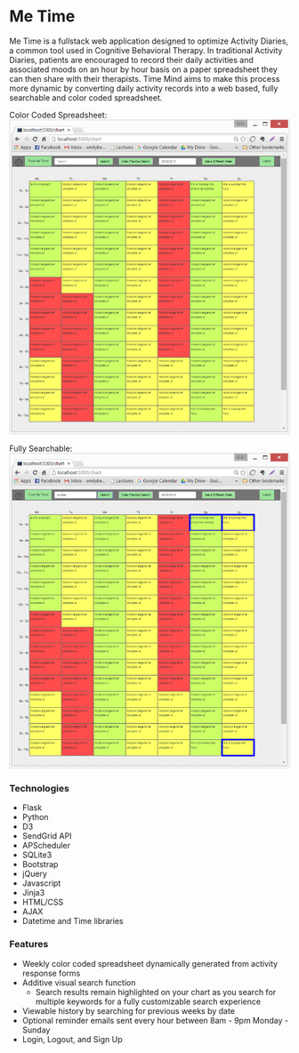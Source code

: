 # Me Time

Me Time is a fullstack web application designed to optimize Activity Diaries, a common tool used in Cognitive Behavioral Therapy. In traditional Activity Diaries, patients are encouraged to record their daily activities and associated moods on an hour by hour basis on a paper spreadsheet they can then share with their therapists. Time Mind aims to make this process more dynamic by converting daily activity records into a web based, fully searchable and color coded spreadsheet.

Color Coded Spreadsheet:
![alt text](https://github.com/emilybee3/timetracker_project/blob/master/main_chart_screenshot.PNG)

Fully Searchable:
![alt text](https://github.com/emilybee3/timetracker_project/blob/master/main_chart_search.PNG)

### Technologies
* Flask
* Python
* D3
* SendGrid API
* APScheduler
* SQLite3
* Bootstrap
* jQuery
* Javascript
* Jinja3
* HTML/CSS
* AJAX
* Datetime and Time libraries

### Features
* Weekly color coded spreadsheet dynamically generated from activity response forms
* Additive visual search function
    * Search results remain highlighted on your chart as you search for multiple keywords for a fully customizable search experience
* Viewable history by searching for previous weeks by date 
* Optional reminder emails sent every hour between 8am - 9pm Monday - Sunday
* Login, Logout, and Sign Up 

